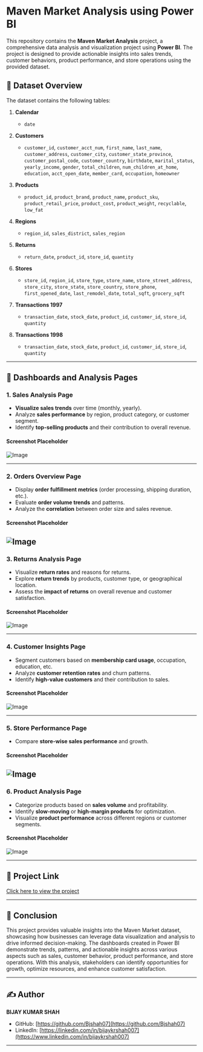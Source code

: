 # Maven Market Analysis using Power BI

This repository contains the **Maven Market Analysis** project, a comprehensive data analysis and visualization project using **Power BI**. The project is designed to provide actionable insights into sales trends, customer behaviors, product performance, and store operations using the provided dataset.

## 📂 Dataset Overview

The dataset contains the following tables:

1. **Calendar**
   - `date`

2. **Customers**
   - `customer_id`, `customer_acct_num`, `first_name`, `last_name`, `customer_address`, `customer_city`, `customer_state_province`, `customer_postal_code`, `customer_country`, `birthdate`, `marital_status`, `yearly_income`, `gender`, `total_children`, `num_children_at_home`, `education`, `acct_open_date`, `member_card`, `occupation`, `homeowner`

3. **Products**
   - `product_id`, `product_brand`, `product_name`, `product_sku`, `product_retail_price`, `product_cost`, `product_weight`, `recyclable`, `low_fat`

4. **Regions**
   - `region_id`, `sales_district`, `sales_region`

5. **Returns**
   - `return_date`, `product_id`, `store_id`, `quantity`

6. **Stores**
   - `store_id`, `region_id`, `store_type`, `store_name`, `store_street_address`, `store_city`, `store_state`, `store_country`, `store_phone`, `first_opened_date`, `last_remodel_date`, `total_sqft`, `grocery_sqft`

7. **Transactions 1997**
   - `transaction_date`, `stock_date`, `product_id`, `customer_id`, `store_id`, `quantity`

8. **Transactions 1998**
   - `transaction_date`, `stock_date`, `product_id`, `customer_id`, `store_id`, `quantity`

---

## 🚀 Dashboards and Analysis Pages

### 1. **Sales Analysis Page**

- **Visualize sales trends** over time (monthly, yearly).
- Analyze **sales performance** by region, product category, or customer segment.
- Identify **top-selling products** and their contribution to overall revenue.

#### Screenshot Placeholder
![Image](https://github.com/user-attachments/assets/6f166a2b-5ac8-490e-9622-966e5c60b66e)

---

### 2. **Orders Overview Page**

- Display **order fulfillment metrics** (order processing, shipping duration, etc.).
- Evaluate **order volume trends** and patterns.
- Analyze the **correlation** between order size and sales revenue.

#### Screenshot Placeholder
![Image](https://github.com/user-attachments/assets/07d7bc9d-1862-447b-9c82-36d7c7c60b27)
---

### 3. **Returns Analysis Page**

- Visualize **return rates** and reasons for returns.
- Explore **return trends** by products, customer type, or geographical location.
- Assess the **impact of returns** on overall revenue and customer satisfaction.

#### Screenshot Placeholder
![Image](https://github.com/user-attachments/assets/545a1b6c-1b82-4563-9c88-388260aed064)

---

### 4. **Customer Insights Page**

- Segment customers based on **membership card usage**, occupation, education, etc.
- Analyze **customer retention rates** and churn patterns.
- Identify **high-value customers** and their contribution to sales.

#### Screenshot Placeholder
![Image](https://github.com/user-attachments/assets/f535dbf9-b15e-4eef-86c9-890df01118f0)

---

### 5. **Store Performance Page**

- Compare **store-wise sales performance** and growth.

#### Screenshot Placeholder
![Image](https://github.com/user-attachments/assets/748eb9a7-fa60-4ba4-bf75-4c6dce3563d7)
---

### 6. **Product Analysis Page**

- Categorize products based on **sales volume** and profitability.
- Identify **slow-moving** or **high-margin products** for optimization.
- Visualize **product performance** across different regions or customer segments.

#### Screenshot Placeholder
![Image](https://github.com/user-attachments/assets/be25e026-a904-4bc9-b199-e1d0132f090e)

---

## 🔗 Project Link

[Click here to view the project](https://app.powerbi.com/groups/me/reports/37107f69-4d1d-4145-80c5-6f2d7b699e43/9a0560d28457c5751a9a?experience=power-bi )


---

## 📝 Conclusion

This project provides valuable insights into the Maven Market dataset, showcasing how businesses can leverage data visualization and analysis to drive informed decision-making. The dashboards created in Power BI demonstrate trends, patterns, and actionable insights across various aspects such as sales, customer behavior, product performance, and store operations. With this analysis, stakeholders can identify opportunities for growth, optimize resources, and enhance customer satisfaction.

---

## ✍️ Author

**BIJAY KUMAR SHAH**

- GitHub: [https://github.com/Bjshah07](https://github.com/Bjshah07)
- LinkedIn: [https://linkedin.com/in/bijaykrshah007](https://www.linkedin.com/in/bijaykrshah007)

---
